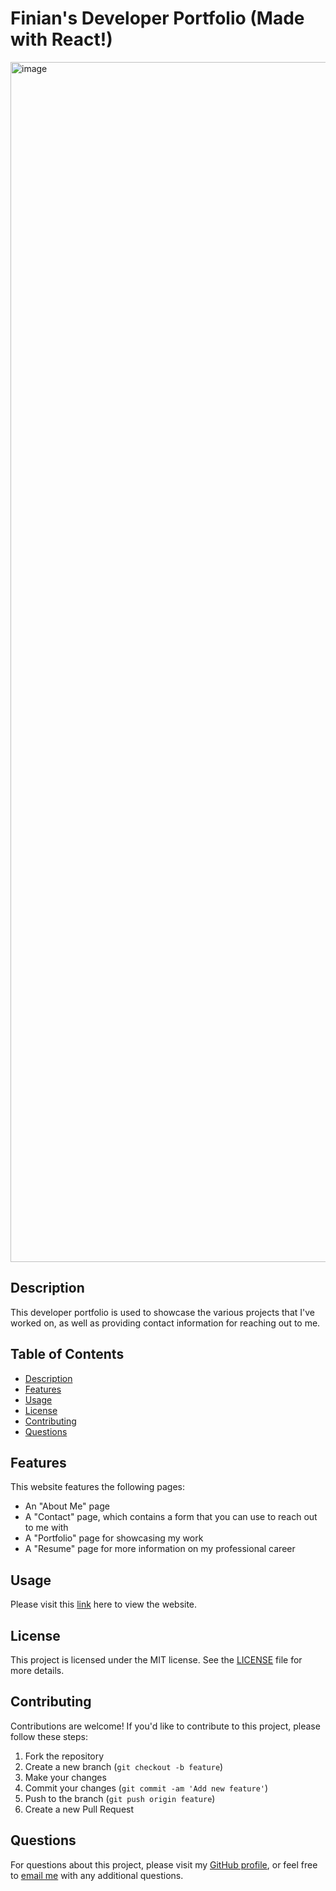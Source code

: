 # Finian's Developer Portfolio (Made with React!)

<img width="1920" alt="image" src="https://github.com/Darkvanilla22/react-portfolio/assets/53369798/ccfa7a42-1ac5-458e-b740-7e0cf1653b91">

## Description

This developer portfolio is used to showcase the various projects that I've worked on, as well as providing contact information for reaching out to me.

## Table of Contents

- [Description](#description)
- [Features](#features)
- [Usage](#usage)
- [License](#license)
- [Contributing](#contributing)
- [Questions](#questions)

## Features

This website features the following pages:
- An "About Me" page
- A "Contact" page, which contains a form that you can use to reach out to me with
- A "Portfolio" page for showcasing my work
- A "Resume" page for more information on my professional career

## Usage

Please visit this [link](https://aquamarine-frangipane-9ccb65.netlify.app/) here to view the website.

## License

This project is licensed under the MIT license. See the [LICENSE](LICENSE) file for more details.

## Contributing

Contributions are welcome! If you'd like to contribute to this project, please follow these steps:

1. Fork the repository
2. Create a new branch (`git checkout -b feature`)
3. Make your changes
4. Commit your changes (`git commit -am 'Add new feature'`)
5. Push to the branch (`git push origin feature`)
6. Create a new Pull Request

## Questions

For questions about this project, please visit my [GitHub profile](https://github.com/Darkvanilla22), or feel free to [email me](mailto:finian97@gmail.com) with any additional questions.

